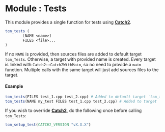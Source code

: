 # Module : Tests 

This module provides a single function for tests using __[Catch2](https://github.com/catchorg/Catch2)__.

```cmake
tcm_tests (
        [NAME <name>] 
        FILES <file>...
)
```
If no `NAME` is provided, then sources files are added to default target `tcm_Tests`.
Otherwise, a target with provided name is created.
Every target is linked with `Catch2::Catch2WithMain`, so no need to provide a `main` function.
Multiple calls with the same target will just add sources files to the target.

#### Example

```cmake
tcm_tests(FILES test_1.cpp test_2.cpp) # Added to default target `tcm_tests`
tcm_tests(NAME my_test FILES test_1.cpp test_2.cpp) # Added to target `my_target`
```

If you wish to override __[Catch2](https://github.com/catchorg/Catch2)__, do the following once before calling `tcm_Tests`:

```cmake
tcm_setup_test(CATCH2_VERSION "vX.X.X")
```



